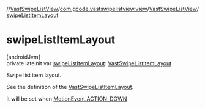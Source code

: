 //[VastSwipeListView](../../../index.md)/[com.gcode.vastswipelistview.view](../index.md)/[VastSwipeListView](index.md)/[swipeListItemLayout](swipe-list-item-layout.md)

# swipeListItemLayout

[androidJvm]\
private lateinit var [swipeListItemLayout](swipe-list-item-layout.md): [VastSwipeListItemLayout](../-vast-swipe-list-item-layout/index.md)

Swipe list item layout.

See the definition of the [VastSwipeListItemLayout](../-vast-swipe-list-item-layout/index.md).

It will be set when [MotionEvent.ACTION_DOWN](https://developer.android.com/reference/kotlin/android/view/MotionEvent.html#action_down)
